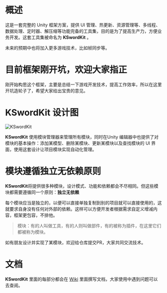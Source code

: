 # 概述
这是一套完整的 Unity 框架方案，提供 UI 管理、热更新、资源管理等、多线程、数据处理、定时器、解压缩等功能完备的工具集，目的是为了提高生产力，方便业务开发。这套工具集被命名为 **KSwordKit** 。

未来的预期中也将加入更多游戏技术，比如帧同步等。

# 目前框架刚开坑，欢迎大家指正
刚开始构思这个框架，主要是总结一下游戏开发技术，提高工作效率，所以在这里开坑造轮子了，希望大家给出宝贵的意见。

# **KSwordKit** 设计图
![**KSwordKit**](https://s3.ax1x.com/2020/12/17/r3hWff.png)

**KSwordKit** 使用模块管理器来管理所有模块，同时在Unity 编辑器中也提供了对模块的基本操作：添加某模型、删除某模块、更新某模块以及查找模块的 UI 界面，使用这套设计让项目模块实现自动化管理。

# 模块遵循独立无依赖原则

**KSwordKit**将提供很多种模块，设计模式、功能和依赖都会不尽相同。但这些模块都需要遵循同一个原则：**独立无依赖**

每个模块应当是独立的，以便可以直接单独复制到别的项目就可以直接使用的，这就要求自身没有任何对外部的依赖。这样可以方便开发者根据需求自定义增减内容，框架更包容，不排他。

>模块：有的人叫做工具，有的人则叫做部件，有的被称为插件，在这里它们都被称为模块。

如有朋友设计并实现了某模块，欢迎给仓库提交PR，大家共同交流技术。

# 文档
**KSwordKit** 里面的每部分都会在 [Wiki](https://github.com/keenlovelife/KSwordKit/wiki) 里面撰写文档，大家使用中遇到问题可以去查阅。
